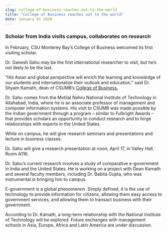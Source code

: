 ```yaml
---
slug: college-of-business-reaches-out-to-the-world
title: "College of Business reaches out to the world"
date: January 01 2020
---
```


 
<h3>Scholar from India visits campus, collaborates on research</h3>
<p>
  In February, CSU Monterey Bay’s College of Business welcomed its first
  visiting scholar.
</p>
<p>
  Dr. Ganesh Sahu may be the first international researcher to visit, but he’s
  not likely to be the last.
</p>
<p>
  “His Asian and global perspective will enrich the learning and knowledge of
  our students and internationalize their outlook and education,” said Dr. Shyam
  Kamath, dean of CSUMB’s
  <a href="https://business.csumb.edu">College of Business.</a>
</p>
<p>
  Dr. Sahu comes from the Motilal Nehru National Institute of Technology in
  Allahabad, India, where he is an associate professor of management and
  computer information systems. His visit to CSUMB was made possible by the
  Indian government through a program – similar to Fulbright Awards – that
  provides scholars an opportunity to conduct research and to forge
  relationships with experts in the United States.
</p>
<p>
  While on campus, he will give research seminars and presentations and lecture
  in business classes.
</p>
<p>
  Dr. Sahu will give a research presentation at noon, April 17, in Valley Hall,
  Room A116.
</p>
<p>
  Dr. Sahu’s current research involves a study of comparative e-government in
  India and the United States. He is working on a project with Dean Kamath and
  several faculty members, including Dr. Babita Gupta, who was instrumental in
  bringing him to campus.
</p>
<p>
  E-government is a global phenomenon. Simply defined, it is the use of
  technology to provide information for citizens, allowing them easy access to
  government services, and allowing them to transact business with their
  government.
</p>
<p>
  According to Dr. Kamath, a long-term relationship with the National Institute
  of Technology will be explored. Future exchanges with management schools in
  Asia, Europe, Africa and Latin America are under discussion.
</p>
 
